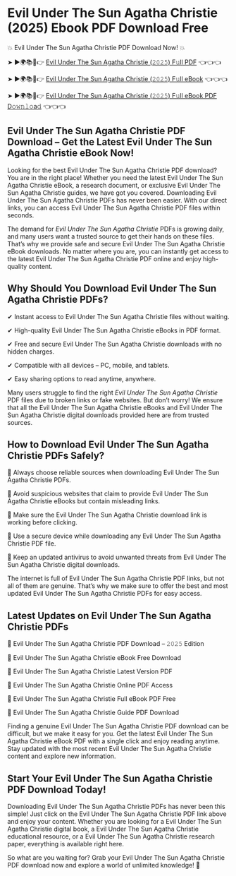 # Evil Under The Sun Agatha Christie (2025) Ebook PDF Download Free

💥 Evil Under The Sun Agatha Christie PDF Download Now! 💥

➤ ►🌍📚📱👉 [Evil Under The Sun Agatha Christie (𝟸𝟶𝟸𝟻) F𝚞ll PDF](https://getpdf.xyz/evil-under-the-sun-agatha-christie) 👈👈👈


➤ ►🌍📚📱👉 [Evil Under The Sun Agatha Christie (𝟸𝟶𝟸𝟻) F𝚞ll eBook](https://getpdf.xyz/evil-under-the-sun-agatha-christie) 👈👈👈


➤ ►🌍📚📱👉 [Evil Under The Sun Agatha Christie (𝟸𝟶𝟸𝟻) F𝚞ll eBook PDF D𝚘𝚠𝚗𝚕𝚘a𝚍](https://getpdf.xyz/evil-under-the-sun-agatha-christie) 👈👈👈


## Evil Under The Sun Agatha Christie PDF Download – Get the Latest Evil Under The Sun Agatha Christie eBook Now!

Looking for the best Evil Under The Sun Agatha Christie PDF download? You are in the right place! Whether you need the latest Evil Under The Sun Agatha Christie eBook, a research document, or exclusive Evil Under The Sun Agatha Christie guides, we have got you covered. Downloading Evil Under The Sun Agatha Christie PDFs has never been easier. With our direct links, you can access Evil Under The Sun Agatha Christie PDF files within seconds.

The demand for *Evil Under The Sun Agatha Christie* PDFs is growing daily, and many users want a trusted source to get their hands on these files. That’s why we provide safe and secure Evil Under The Sun Agatha Christie eBook downloads. No matter where you are, you can instantly get access to the latest Evil Under The Sun Agatha Christie PDF online and enjoy high-quality content.

## Why Should You Download Evil Under The Sun Agatha Christie PDFs?

✔ Instant access to Evil Under The Sun Agatha Christie files without waiting.

✔ High-quality Evil Under The Sun Agatha Christie eBooks in PDF format.

✔ Free and secure Evil Under The Sun Agatha Christie downloads with no hidden charges.

✔ Compatible with all devices – PC, mobile, and tablets.

✔ Easy sharing options to read anytime, anywhere.

Many users struggle to find the right *Evil Under The Sun Agatha Christie* PDF files due to broken links or fake websites. But don’t worry! We ensure that all the Evil Under The Sun Agatha Christie eBooks and Evil Under The Sun Agatha Christie digital downloads provided here are from trusted sources.

## How to Download Evil Under The Sun Agatha Christie PDFs Safely?

📌 Always choose reliable sources when downloading Evil Under The Sun Agatha Christie PDFs.

📌 Avoid suspicious websites that claim to provide Evil Under The Sun Agatha Christie eBooks but contain misleading links.

📌 Make sure the Evil Under The Sun Agatha Christie download link is working before clicking.

📌 Use a secure device while downloading any Evil Under The Sun Agatha Christie PDF file.

📌 Keep an updated antivirus to avoid unwanted threats from Evil Under The Sun Agatha Christie digital downloads.

The internet is full of Evil Under The Sun Agatha Christie PDF links, but not all of them are genuine. That’s why we make sure to offer the best and most updated Evil Under The Sun Agatha Christie PDFs for easy access.

## Latest Updates on Evil Under The Sun Agatha Christie PDFs

🔹 Evil Under The Sun Agatha Christie PDF Download – 𝟸𝟶𝟸𝟻 Edition

🔹 Evil Under The Sun Agatha Christie eBook Free Download

🔹 Evil Under The Sun Agatha Christie Latest Version PDF

🔹 Evil Under The Sun Agatha Christie Online PDF Access

🔹 Evil Under The Sun Agatha Christie Full eBook PDF Free

🔹 Evil Under The Sun Agatha Christie Guide PDF Download

Finding a genuine Evil Under The Sun Agatha Christie PDF download can be difficult, but we make it easy for you. Get the latest Evil Under The Sun Agatha Christie eBook PDF with a single click and enjoy reading anytime. Stay updated with the most recent Evil Under The Sun Agatha Christie content and explore new information.

## Start Your Evil Under The Sun Agatha Christie PDF Download Today!

Downloading Evil Under The Sun Agatha Christie PDFs has never been this simple! Just click on the Evil Under The Sun Agatha Christie PDF link above and enjoy your content. Whether you are looking for a Evil Under The Sun Agatha Christie digital book, a Evil Under The Sun Agatha Christie educational resource, or a Evil Under The Sun Agatha Christie research paper, everything is available right here.

So what are you waiting for? Grab your Evil Under The Sun Agatha Christie PDF download now and explore a world of unlimited knowledge! 🚀